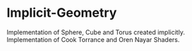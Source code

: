 # Implicit-Geometry

Implementation of Sphere, Cube and Torus created implicitly. 
Implementation of Cook Torrance and Oren Nayar Shaders. 
